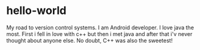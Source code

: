 # hello-world
My road to version control systems.
I am Android developer. I love java the most. First i fell in love with c++ but then i met java and after that i'v never thought about anyone else. No doubt, C++ was also the sweetest!
